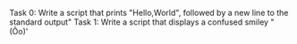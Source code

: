 Task 0: Write a script that prints "Hello,World", followed by a new line to the standard output"
Task 1: Write a script that displays a confused smiley "(Ôo)'
